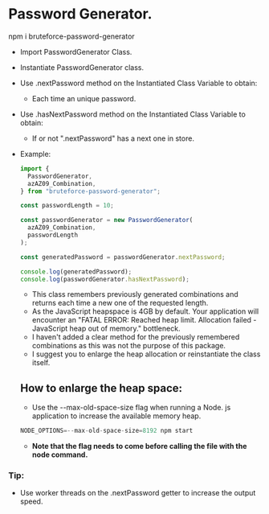 # Password Generator.

npm i bruteforce-password-generator

- Import PasswordGenerator Class.
- Instantiate PasswordGenerator class.
- Use .nextPassword method on the Instantiated Class Variable to obtain:

  - Each time an unique password.

- Use .hasNextPassword method on the Instantiated Class Variable to obtain:

  - If or not ".nextPassword" has a next one in store.

- Example:

  ```javascript
  import {
    PasswordGenerator,
    azAZ09_Combination,
  } from "bruteforce-password-generator";

  const passwordLength = 10;

  const passwordGenerator = new PasswordGenerator(
    azAZ09_Combination,
    passwordLength
  );

  const generatedPassword = passwordGenerator.nextPassword;

  console.log(generatedPassword);
  console.log(passwordGenerator.hasNextPassword);
  ```

  - This class remembers previously generated combinations and returns each time a new one of the requested length.
  - As the JavaScript heapspace is 4GB by default. Your application will encounter an "FATAL ERROR: Reached heap limit. Allocation failed - JavaScript heap out of memory." bottleneck.
  - I haven't added a clear method for the previously remembered combinations as this was not the purpose of this package.
  - I suggest you to enlarge the heap allocation or reinstantiate the class itself.

  ## How to enlarge the heap space:

  - Use the --max-old-space-size flag when running a Node. js application to increase the available memory heap.

  ```javascript
  NODE_OPTIONS=--max-old-space-size=8192 npm start
  ```

  - **Note that the flag needs to come before calling the file with the node command.**

### Tip:

- Use worker threads on the .nextPassword getter to increase the output speed.
